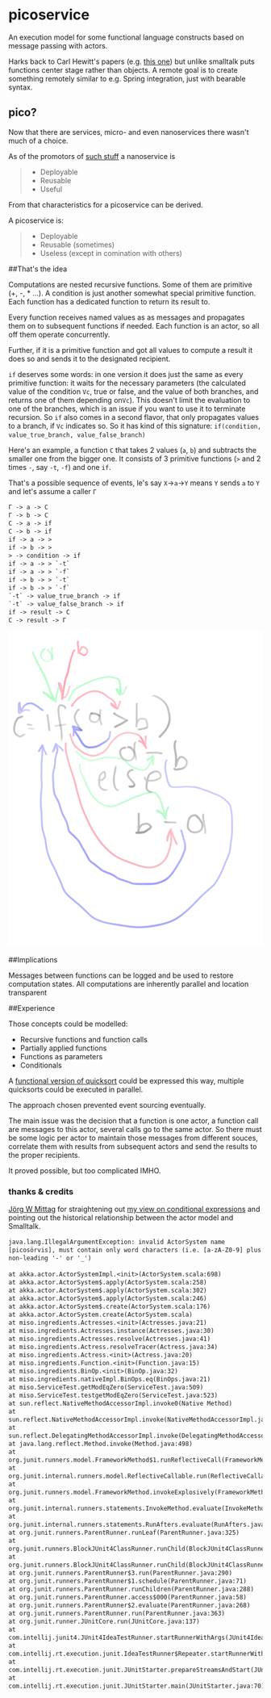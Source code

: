 # picoservice
An execution model for some functional language constructs based on message passing with actors.

Harks back to Carl Hewitt's papers (e.g. [this one](http://worrydream.com/refs/Hewitt-ActorModel.pdf)) but unlike smalltalk puts functions center stage rather than objects. A remote goal is to create
something remotely similar to e.g. Spring integration, just with bearable syntax.

## pico?

Now that there are services, micro- and even nanoservices there wasn't much of a choice.

As of the promotors of [such stuff](https://www.serverlessops.io/blog/rise-of-the-nanoservice) a nanoservice is

>- Deployable
>- Reusable
>- Useful

From that characteristics for a picoservice can be derived.

A picoservice is:

>- Deployable
>- Reusable (sometimes)
>- Useless (except in comination with others)

##That's the idea 

Computations are nested recursive functions. Some of them are primitive (+, -, * ...). A condition is just another somewhat special primitive function. Each function has a dedicated function to return its result to. 

Every function receives named values as as messages and propagates them on to subsequent functions if needed. Each function is an actor, so all off them operate concurrently.  

Further, if it is a primitive function and got all values to compute a result it does so and sends it to the designated recipient.   

`if` deserves some words: in one version it does just the same as every primitive function: it waits for the necessary parameters (the calculated value of the condition `Vc`, true or false, and the value of both branches, and returns one of them depending on`Vc`). This doesn't limit the evaluation to one of the branches, which is an issue if you want to use it to terminate recursion. So `if` also comes in a second flavor, that only propagates values to a branch, if `Vc` indicates so. 
 So it has kind of this signature: `if(condition, value_true_branch, value_false_branch)` 

Here's an example, a function `C` that takes 2 values (`a`, `b`) and subtracts the smaller one from the bigger one. It consists of 3 primitive functions (`>` and 2 times `-`, say `-t`, `-f`) and one `if`.

That's a possible sequence of events, le's say `X`->`a`->`Y` means `Y` sends `a` to `Y` and let's assume a caller `Γ`
```
Γ -> a -> C
Γ -> b -> C
C -> a -> if 
C -> b -> if
if -> a -> >
if -> b -> >
> -> condition -> if
if -> a -> > `-t`
if -> a -> > `-f`
if -> b -> > `-t`
if -> b -> > `-f`
`-t` -> value_true_branch -> if
`-t` -> value_false_branch -> if  
if -> result -> C
C -> result -> Γ 
```

![if](./if.png)


##Implications

Messages between functions can be logged and be used to restore computation states.
All computations are inherently parallel and location transparent 

##Experience

Those concepts could be modelled:

- Recursive functions and function calls
- Partially applied functions
- Functions as parameters
- Conditionals

A [functional version of quicksort](http://learnyouahaskell.com/recursion) could be expressed this way, multiple quicksorts could be executed in parallel. 

The approach chosen prevented event sourcing eventually.

The main issue was the decision that a function is one actor, a function call are messages to this actor, several calls go to the same actor.
So there must be some logic per actor to maintain those messages from different souces, correlate them with results from subsequent actors and send the results to the proper recipients. 

It proved possible, but too complicated IMHO. 


### thanks & credits
[Jörg W Mittag](https://stackoverflow.com/users/2988/j%c3%b6rg-w-mittag) for straightening out [my view on conditional expressions](https://stackoverflow.com/questions/58316588/how-to-model-if-expressions-with-actor-systems) and pointing out the historical relationship between the actor model and Smalltalk.



    java.lang.IllegalArgumentException: invalid ActorSystem name [picosörvis], must contain only word characters (i.e. [a-zA-Z0-9] plus non-leading '-' or '_')

	at akka.actor.ActorSystemImpl.<init>(ActorSystem.scala:698)
	at akka.actor.ActorSystem$.apply(ActorSystem.scala:258)
	at akka.actor.ActorSystem$.apply(ActorSystem.scala:302)
	at akka.actor.ActorSystem$.apply(ActorSystem.scala:246)
	at akka.actor.ActorSystem$.create(ActorSystem.scala:176)
	at akka.actor.ActorSystem.create(ActorSystem.scala)
	at miso.ingredients.Actresses.<init>(Actresses.java:21)
	at miso.ingredients.Actresses.instance(Actresses.java:30)
	at miso.ingredients.Actresses.resolve(Actresses.java:41)
	at miso.ingredients.Actress.resolveTracer(Actress.java:34)
	at miso.ingredients.Actress.<init>(Actress.java:20)
	at miso.ingredients.Function.<init>(Function.java:15)
	at miso.ingredients.BinOp.<init>(BinOp.java:32)
	at miso.ingredients.nativeImpl.BinOps.eq(BinOps.java:21)
	at miso.ServiceTest.getModEqZero(ServiceTest.java:509)
	at miso.ServiceTest.testgetModEqZero(ServiceTest.java:523)
	at sun.reflect.NativeMethodAccessorImpl.invoke0(Native Method)
	at sun.reflect.NativeMethodAccessorImpl.invoke(NativeMethodAccessorImpl.java:62)
	at sun.reflect.DelegatingMethodAccessorImpl.invoke(DelegatingMethodAccessorImpl.java:43)
	at java.lang.reflect.Method.invoke(Method.java:498)
	at org.junit.runners.model.FrameworkMethod$1.runReflectiveCall(FrameworkMethod.java:50)
	at org.junit.internal.runners.model.ReflectiveCallable.run(ReflectiveCallable.java:12)
	at org.junit.runners.model.FrameworkMethod.invokeExplosively(FrameworkMethod.java:47)
	at org.junit.internal.runners.statements.InvokeMethod.evaluate(InvokeMethod.java:17)
	at org.junit.internal.runners.statements.RunAfters.evaluate(RunAfters.java:27)
	at org.junit.runners.ParentRunner.runLeaf(ParentRunner.java:325)
	at org.junit.runners.BlockJUnit4ClassRunner.runChild(BlockJUnit4ClassRunner.java:78)
	at org.junit.runners.BlockJUnit4ClassRunner.runChild(BlockJUnit4ClassRunner.java:57)
	at org.junit.runners.ParentRunner$3.run(ParentRunner.java:290)
	at org.junit.runners.ParentRunner$1.schedule(ParentRunner.java:71)
	at org.junit.runners.ParentRunner.runChildren(ParentRunner.java:288)
	at org.junit.runners.ParentRunner.access$000(ParentRunner.java:58)
	at org.junit.runners.ParentRunner$2.evaluate(ParentRunner.java:268)
	at org.junit.runners.ParentRunner.run(ParentRunner.java:363)
	at org.junit.runner.JUnitCore.run(JUnitCore.java:137)
	at com.intellij.junit4.JUnit4IdeaTestRunner.startRunnerWithArgs(JUnit4IdeaTestRunner.java:68)
	at com.intellij.rt.execution.junit.IdeaTestRunner$Repeater.startRunnerWithArgs(IdeaTestRunner.java:47)
	at com.intellij.rt.execution.junit.JUnitStarter.prepareStreamsAndStart(JUnitStarter.java:242)
	at com.intellij.rt.execution.junit.JUnitStarter.main(JUnitStarter.java:70)
